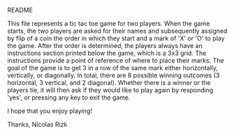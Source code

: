 README

This file represents a tic tac toe game for two players. When the game starts, the two players are asked for their names and subsequently assigned by flip of a coin the order in which they start and a mark of 'X' or 'O' to play the game. After the order is determined, the players always have an instructions section printed below the game, which is a 3x3 grid. The instructions provide a point of reference of where to place their marks. The goal of the game is to get 3 in a row of the same mark either horizontally, vertically, or diagonally. In total, there are 8 possible winning outcomes (3 horizontal, 3 vertical, and 2 diagonal). Whether there is a winner or the players tie, it will then ask if they would like to play again by responding 'yes', or pressing any key to exit the game.

I hope that you enjoy playing!

Thanks,
Nicolas Rizk